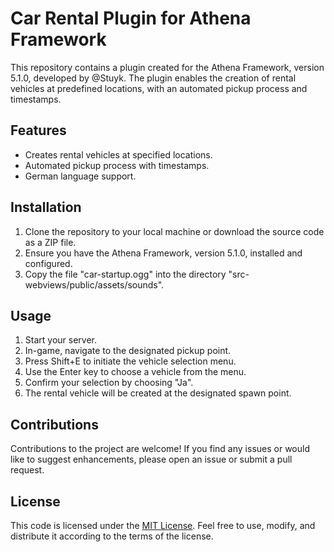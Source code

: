 # Car Rental Plugin for Athena Framework

This repository contains a plugin created for the Athena Framework, version 5.1.0, developed by @Stuyk. The plugin enables the creation of rental vehicles at predefined locations, with an automated pickup process and timestamps.

## Features

- Creates rental vehicles at specified locations.
- Automated pickup process with timestamps.
- German language support.

## Installation

1. Clone the repository to your local machine or download the source code as a ZIP file.
2. Ensure you have the Athena Framework, version 5.1.0, installed and configured.
3. Copy the file "car-startup.ogg" into the directory "src-webviews/public/assets/sounds".

## Usage

1. Start your server.
2. In-game, navigate to the designated pickup point.
3. Press Shift+E to initiate the vehicle selection menu.
4. Use the Enter key to choose a vehicle from the menu.
5. Confirm your selection by choosing "Ja".
6. The rental vehicle will be created at the designated spawn point.

## Contributions

Contributions to the project are welcome! If you find any issues or would like to suggest enhancements, please open an issue or submit a pull request.

## License

This code is licensed under the [MIT License](LICENSE). Feel free to use, modify, and distribute it according to the terms of the license.
